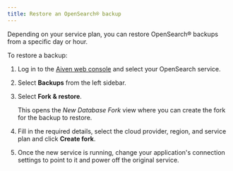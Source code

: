 ```yaml
---
title: Restore an OpenSearch® backup
---
```


Depending on your service plan, you can restore OpenSearch® backups from
a specific day or hour.

To restore a backup:

1.  Log in to the [Aiven web console](https://console.aiven.io) and
    select your OpenSearch service.

2.  Select **Backups** from the left sidebar.

3.  Select **Fork & restore**.

    This opens the *New Database Fork* view where you can create the
    fork for the backup to restore.

4.  Fill in the required details, select the cloud provider, region, and
    service plan and click **Create fork**.

5.  Once the new service is running, change your application's
    connection settings to point to it and power off the original
    service.

